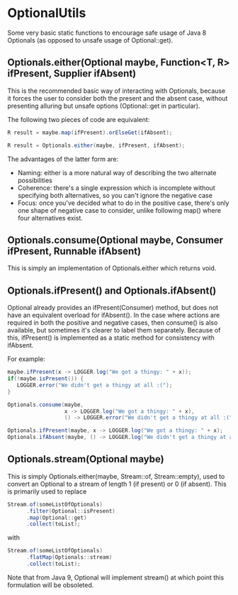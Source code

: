 # OptionalUtils

Some very basic static functions to encourage safe usage of Java 8 Optionals (as opposed 
to unsafe usage of Optional::get).

## Optionals.either(Optional<T> maybe, Function<T, R> ifPresent, Supplier<R> ifAbsent)

This is the recommended basic way of interacting with Optionals, because it forces the
user to consider both the present and the absent case, without presenting alluring but
unsafe options (Optional::get in particular).

The following two pieces of code are equivalent:
```java
R result = maybe.map(ifPresent).orElseGet(ifAbsent);
```
```java
R result = Optionals.either(maybe, ifPresent, ifAbsent);
```
The advantages of the latter form are:
* Naming: either is a more natural way of describing the two alternate possibilities
* Coherence: there's a single expression which is incomplete without specifying both 
alternatives, so you can't ignore the negative case
* Focus: once you've decided what to do in the positive case, there's only one shape of 
negative case to consider, unlike following map() where four alternatives exist.

## Optionals.consume(Optional<T> maybe, Consumer<T> ifPresent, Runnable ifAbsent)

This is simply an implementation of Optionals.either which returns void.

## Optionals.ifPresent() and Optionals.ifAbsent()

Optional already provides an ifPresent(Consumer<T>) method, but does not have an
equivalent overload for ifAbsent(). In the case where actions are required in both the
positive and negative cases, then consume() is also available, but sometimes it's clearer
to label them separately. Because of this, ifPresent() is implemented as a static method
for consistency with ifAbsent.

For example:
```java
maybe.ifPresent(x -> LOGGER.log("We got a thingy: " + x));
if(!maybe.isPresent()) {
   LOGGER.error("We didn't get a thingy at all :(");
}
```
```java
Optionals.consume(maybe, 
                  x -> LOGGER.log("We got a thingy: " + x),
                  () -> LOGGER.error("We didn't get a thingy at all :("));
```
```java
Optionals.ifPresent(maybe, x -> LOGGER.log("We got a thingy: " + x);
Optionals.ifAbsent(maybe, () -> LOGGER.log("We didn't get a thingy at all :("));
```
## Optionals.stream(Optional<T> maybe)

This is simply Optionals.either(maybe, Stream::of, Stream::empty), used to convert an
Optional to a stream of length 1 (if present) or 0 (if absent). This is primarily used 
to replace
```java
Stream.of(someListOfOptionals)
      .filter(Optional::isPresent)
      .map(Optional::get)
      .collect(toList);
```
with
```java
Stream.of(someListOfOptionals)
      .flatMap(Optionals::stream)
      .collect(toList);
```
Note that from Java 9, Optional will implement stream() at which point this formulation
will be obsoleted.
